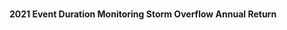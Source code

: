 <br>


**2021 Event Duration Monitoring Storm Overflow Annual Return**

<br>
<br>

<br>
<br>

<br>
<br>

<br>
<br>